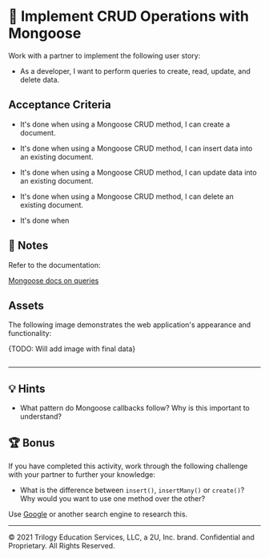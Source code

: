 # 📖 Implement CRUD Operations with Mongoose

Work with a partner to implement the following user story:

* As a developer, I want to perform queries to create, read, update, and delete data.

## Acceptance Criteria

* It's done when using a Mongoose CRUD method, I can create a document.

* It's done when using a Mongoose CRUD method, I can insert data into an existing document.

* It's done when using a Mongoose CRUD method, I can update data into an existing document.

* It's done when using a Mongoose CRUD method, I can delete an existing document.

* It's done when

## 📝 Notes

Refer to the documentation: 

[Mongoose docs on queries](https://mongoosejs.com/docs/queries.html)

## Assets

The following image demonstrates the web application's appearance and functionality:

{TODO: Will add image with final data}

![]()

---

## 💡 Hints

* What pattern do Mongoose callbacks follow? Why is this important to understand? 

## 🏆 Bonus

If you have completed this activity, work through the following challenge with your partner to further your knowledge:

* What is the difference between `insert()`, `insertMany()` or `create()`? Why would you want to use one method over the other?

Use [Google](https://www.google.com) or another search engine to research this.

---
© 2021 Trilogy Education Services, LLC, a 2U, Inc. brand. Confidential and Proprietary. All Rights Reserved.